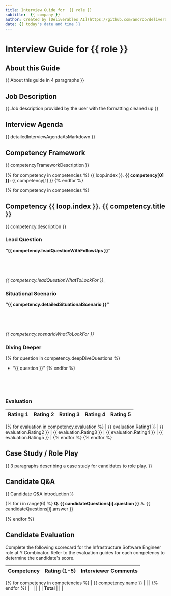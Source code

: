 ```yaml
--- 
title: Interview Guide for  {{ role }}
subtitle:  {{ company }}
author: Created by [Deliverables AI](https://github.com/androb/deliverables)
date: {{ today's date and time }}
--- 
```


# Interview Guide for {{ role }}

## About this Guide

<!-- Your thinking about this section -->

{{ About this guide in 4 paragraphs }}

## Job Description

{{ Job description provided by the user with the formatting cleaned up }}

## Interview Agenda

<!-- your_thinking -->

{{ detailedInterviewAgendaAsMarkdown }}

## Competency Framework

<!-- your_thinking -->

{{ competencyFrameworkDescription }}

{% for competency in competencies %}
{{ loop.index }}. **{{ competency[0] }}**: {{ competency[1] }}
{% endfor %}

{% for competency in competencies %}

## Competency {{ loop.index }}. **{{ competency.title }}**

<!-- your_thinking -->

{{ competency.description }}

### Lead Question

**&ldquo;{{ competency.leadQuestionWithFollowUps }}&rdquo;**

&nbsp;

&nbsp;

_{{ competency.leadQuestionWhatToLookFor }}__

### Situational Scenario

**&ldquo;{{ competency.detailedSituationalScenario }}&rdquo;**

&nbsp;

&nbsp;

_{{ competency.scenarioWhatToLookFor }}_

### Diving Deeper

{% for question in competency.deepDiveQuestions %}
- &ldquo;{{ question }}&rdquo;
{% endfor %}

&nbsp;

&nbsp;

### Evaluation

| Rating 1 | Rating 2 | Rating 3 | Rating 4 | Rating 5 |
| -------- | -------- | -------- | -------- | -------- |
{% for evaluation in competency.evaluation %}
| {{ evaluation.Rating1 }} | {{ evaluation.Rating2 }} | {{ evaluation.Rating3 }} | {{ evaluation.Rating4 }} | {{ evaluation.Rating5 }} |
{% endfor %}
{% endfor %}

## Case Study / Role Play

<!-- your_thinking -->

{{ 3 paragraphs describing a case study for candidates to role play. }}

## Candidate Q&A

<!-- your_thinking -->

{{ Candidate Q&A introduction }}

{% for i in range(6) %}
**Q. {{ candidateQuestions[i].question }}**
A. {{ candidateQuestions[i].answer }}

{% endfor %}

## Candidate Evaluation

Complete the following scorecard for the Infrastructure Software Engineer role at Y Combinator. Refer to the evaluation guides for 
each competency to determine the candidate's score.

| Competency | Rating (1-5) | Interviewer Comments |
| --- | --- | --- |
{% for competency in competencies %}
| {{ competency.name }} |   |   |
{% endfor %}
| &nbsp; | | |
| **Total** |   |   |